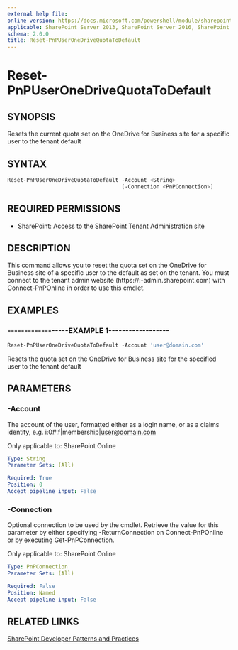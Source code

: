 ```yaml
---
external help file:
online version: https://docs.microsoft.com/powershell/module/sharepoint-pnp/reset-pnpuseronedrivequotatodefault
applicable: SharePoint Server 2013, SharePoint Server 2016, SharePoint Server 2019, SharePoint Online
schema: 2.0.0
title: Reset-PnPUserOneDriveQuotaToDefault
---
```


# Reset-PnPUserOneDriveQuotaToDefault

## SYNOPSIS
Resets the current quota set on the OneDrive for Business site for a specific user to the tenant default

## SYNTAX 

```powershell
Reset-PnPUserOneDriveQuotaToDefault -Account <String>
                                    [-Connection <PnPConnection>]
```

## REQUIRED PERMISSIONS

* SharePoint: Access to the SharePoint Tenant Administration site

## DESCRIPTION
This command allows you to reset the quota set on the OneDrive for Business site of a specific user to the default as set on the tenant. You must connect to the tenant admin website (https://:<tenant>-admin.sharepoint.com) with Connect-PnPOnline in order to use this cmdlet.

## EXAMPLES

### ------------------EXAMPLE 1------------------
```powershell
Reset-PnPUserOneDriveQuotaToDefault -Account 'user@domain.com'
```

Resets the quota set on the OneDrive for Business site for the specified user to the tenant default

## PARAMETERS

### -Account
The account of the user, formatted either as a login name, or as a claims identity, e.g. i:0#.f|membership|user@domain.com

Only applicable to: SharePoint Online

```yaml
Type: String
Parameter Sets: (All)

Required: True
Position: 0
Accept pipeline input: False
```

### -Connection
Optional connection to be used by the cmdlet. Retrieve the value for this parameter by either specifying -ReturnConnection on Connect-PnPOnline or by executing Get-PnPConnection.

Only applicable to: SharePoint Online

```yaml
Type: PnPConnection
Parameter Sets: (All)

Required: False
Position: Named
Accept pipeline input: False
```

## RELATED LINKS

[SharePoint Developer Patterns and Practices](https://aka.ms/sppnp)